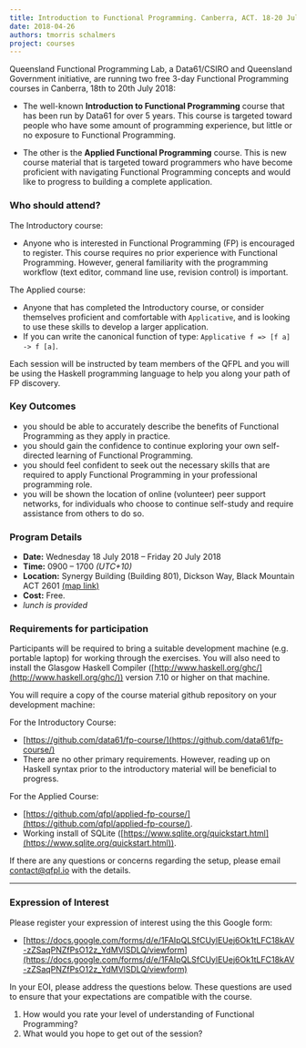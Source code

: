```yaml
---
title: Introduction to Functional Programming. Canberra, ACT. 18-20 July 2018
date: 2018-04-26
authors: tmorris schalmers
project: courses
---
```


Queensland Functional Programming Lab, a Data61/CSIRO and Queensland Government initiative, are running two free 3-day Functional Programming courses in Canberra, 18th to 20th July 2018:

* The well-known **Introduction to Functional Programming** course that has been run by Data61 for over 5 years. This course is targeted toward people who have some amount of programming experience, but little or no exposure to Functional Programming.

* The other is the **Applied Functional Programming** course. This is new course material that is targeted toward programmers who have become proficient with navigating Functional Programming concepts and would like to progress to building a complete application.

### Who should attend?

The Introductory course:

* Anyone who is interested in Functional Programming (FP) is encouraged to register. This course requires no prior experience with Functional Programming. However, general familiarity with the programming workflow (text editor, command line use, revision control) is important.

The Applied course:

* Anyone that has completed the Introductory course, or consider themselves proficient and comfortable with ``Applicative``, and is looking to use these skills to develop a larger application.
* If you can write the canonical function of type: ``Applicative f => [f a] -> f [a]``.

Each session will be instructed by team members of the QFPL and you will be using the Haskell programming language to help you along your path of FP discovery.

### Key Outcomes

* you should be able to accurately describe the benefits of Functional Programming as they apply in practice.
* you should gain the confidence to continue exploring your own self-directed learning of Functional Programming.
* you should feel confident to seek out the necessary skills that are required to apply Functional Programming in your professional programming role.
* you will be shown the location of online (volunteer) peer support networks, for individuals who choose to continue self-study and require assistance from others to do so.

### Program Details

* **Date:** Wednesday 18 July 2018 – Friday 20 July 2018
* **Time:** 0900 – 1700 *(UTC+10)*
* **Location:** Synergy Building (Building 801), Dickson Way, Black Mountain ACT 2601 [(map link)](https://osm.org/go/uNlRkzwr?m=)
* **Cost:** Free.
* *lunch is provided*

### Requirements for participation

Participants will be required to bring a suitable development machine (e.g. portable laptop) for working through the exercises. You will also need to install the Glasgow Haskell Compiler ([http://www.haskell.org/ghc/](http://www.haskell.org/ghc/)) version 7.10 or higher on that machine.

You will require a copy of the course material github repository on your development machine:

For the Introductory Course:

* [https://github.com/data61/fp-course/](https://github.com/data61/fp-course/)
* There are no other primary requirements. However, reading up on Haskell syntax prior to the introductory material will be beneficial to progress.

For the Applied Course:

* [https://github.com/qfpl/applied-fp-course/](https://github.com/qfpl/applied-fp-course/).
* Working install of SQLite ([https://www.sqlite.org/quickstart.html](https://www.sqlite.org/quickstart.html)).

If there are any questions or concerns regarding the setup, please email [contact@qfpl.io](mailto:contact@qfpl.io) with the details.

----

### Expression of Interest

Please register your expression of interest using the this Google form:

- [https://docs.google.com/forms/d/e/1FAIpQLSfCUylEUej6Ok1tLFC18kAV-zZSaqPNZfPsO12z_YdMVlSDLQ/viewform](https://docs.google.com/forms/d/e/1FAIpQLSfCUylEUej6Ok1tLFC18kAV-zZSaqPNZfPsO12z_YdMVlSDLQ/viewform)

In your EOI, please address the questions below. These questions are used to ensure that your expectations are compatible with the course.

1. How would you rate your level of understanding of Functional Programming?
2. What would you hope to get out of the session?

